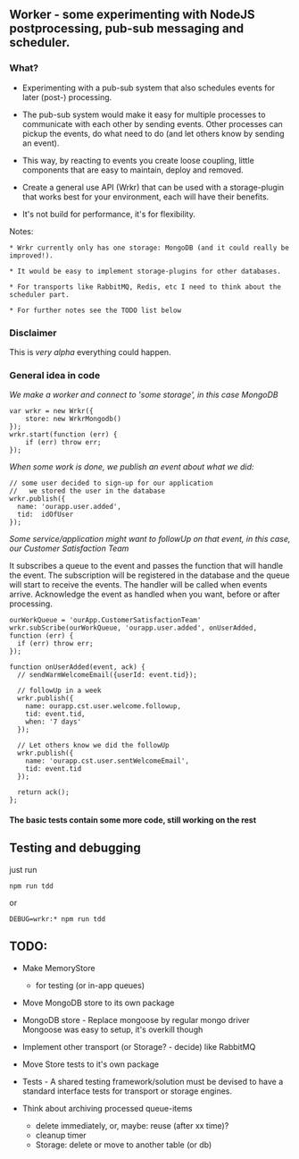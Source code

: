 ## Worker - some experimenting with NodeJS postprocessing, pub-sub messaging and scheduler.

### What?

  * Experimenting with a pub-sub system that also schedules events for later (post-) processing.

  * The pub-sub system would make it easy for multiple processes to communicate with each other by sending events. Other processes can pickup the events, do what need to do (and let others know by sending an event).

  * This way, by reacting to events you create loose coupling, little components that are easy to maintain, deploy and removed.

  * Create a general use API (Wrkr) that can be used with a storage-plugin that works best for your  environment, each will have their benefits.

  * It's not build for performance, it's for flexibility.

  Notes:

    * Wrkr currently only has one storage: MongoDB (and it could really be improved!).

    * It would be easy to implement storage-plugins for other databases.

    * For transports like RabbitMQ, Redis, etc I need to think about the scheduler part.

    * For further notes see the TODO list below


### Disclaimer

  This is *very alpha* everything could happen.


### General idea in code

  *We make a worker and connect to 'some storage', in this case MongoDB*

    var wrkr = new Wrkr({
  		store: new WrkrMongodb()
  	});
  	wrkr.start(function (err) {
  		if (err) throw err;
  	});

  *When some work is done, we publish an event about what we did:*

    // some user decided to sign-up for our application
    //   we stored the user in the database
    wrkr.publish({
      name: 'ourapp.user.added',
      tid:  idOfUser
    });

  *Some service/application might want to followUp on that event, in this case, our Customer Satisfaction Team*

  It subscribes a queue to the event and passes the function that will handle the event. The subscription will be registered in the database and the queue will start to receive the events. The handler will be called when events arrive. Acknowledge the event as handled when you want, before or after processing.

    ourWorkQueue = 'ourApp.CustomerSatisfactionTeam'
    wrkr.subScribe(ourWorkQueue, 'ourapp.user.added', onUserAdded, function (err) {
      if (err) throw err;
    });

    function onUserAdded(event, ack) {
      // sendWarmWelcomeEmail({userId: event.tid});

      // followUp in a week
      wrkr.publish({
        name: ourapp.cst.user.welcome.followup,
        tid: event.tid,
        when: '7 days'
      });

      // Let others know we did the followUp
      wrkr.publish({
        name: 'ourapp.cst.user.sentWelcomeEmail',
        tid: event.tid
      });

      return ack();
    };

####  The basic tests contain some more code, still working on the rest

## Testing and debugging

just run

    npm run tdd

or

    DEBUG=wrkr:* npm run tdd


## TODO:

* Make MemoryStore
  * for testing (or in-app queues)

* Move MongoDB store to its own package

* MongoDB store - Replace mongoose by regular mongo driver
  Mongoose was easy to setup, it's overkill though

* Implement other transport (or Storage? - decide) like RabbitMQ

* Move Store tests to it's own package

* Tests - A shared testing framework/solution must be devised to have a standard interface tests for transport or storage engines.

* Think about archiving processed queue-items
  * delete immediately, or, maybe: reuse (after xx time)?
  * cleanup timer
  * Storage: delete or move to another table (or db)
